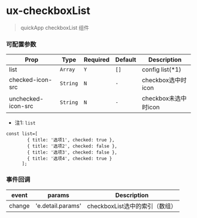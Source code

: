 # ux-checkboxList

> quickApp checkboxList 组件


### 可配置参数

| Prop | Type | Required | Default | Description |
|-------------|------------|--------|-----|-----|
| list | `Array` |`Y`| `[]` | config list(*1) |
| checked-icon-src | `String` |`N`| `-` | checkbox选中时icon |
| unchecked-icon-src | `String` |`N`| `-` | checkbox未选中时icon |

- 注1: `list`
```
const list=[
        { title: '选项1', checked: true },
        { title: '选项2', checked: false },
        { title: '选项3', checked: false },
        { title: '选项4', checked: true }
      ];
```

### 事件回调

| event | params | Description |
|-------------|------------|--------|
| change | 'e.detail.params' | checkboxList选中的索引（数组） |
